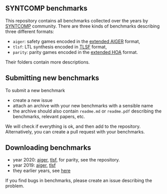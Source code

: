 ## SYNTCOMP benchmarks

This repository contains all benchmarks collected over the years by [SYNTCOMP](http://www.syntcomp.org/) community.
There are three kinds of benchmarks describing three different formats:

- `aiger`: safety games encoded in the [extended AIGER](https://arxiv.org/pdf/1405.5793.pdf) format,
- `tlsf`: LTL synthesis encoded in [TLSF](https://arxiv.org/pdf/1604.02284.pdf) format,
- `parity`: parity games encoded in the [extended HOA](https://arxiv.org/pdf/1912.05793.pdf) format.

Their folders contain more descriptions.

## Submitting new benchmarks

To submit a new benchmark

- create a new issue
- attach an archive with your new benchmarks with a sensible name
- the archive should also contain `readme.md` or `readme.pdf`
  describing the benchmarks, relevant papers, etc.

We will check if everything is ok, and then add to the repository.
Alternatively, you can create a pull request with your benchmarks.

## Downloading benchmarks

- year 2020: [aiger](https://github.com/5nizza/syntcomp_benchmarks/releases/download/v2020/AIGER_2020.zip), [tlsf](https://github.com/5nizza/syntcomp_benchmarks/releases/download/v2020/TLSF_2020.zip), for parity, see the repository.
- year 2019: [aiger](https://github.com/5nizza/syntcomp_benchmarks/releases/download/v2019/AIGER_2019.zip), [tlsf](https://github.com/5nizza/syntcomp_benchmarks/releases/download/v2019/TLSF_2019.zip)
- they earlier years, see [here](https://syntcomp.react.uni-saarland.de/)


If you find bugs in benchmarks, please create an issue describing the problem.

